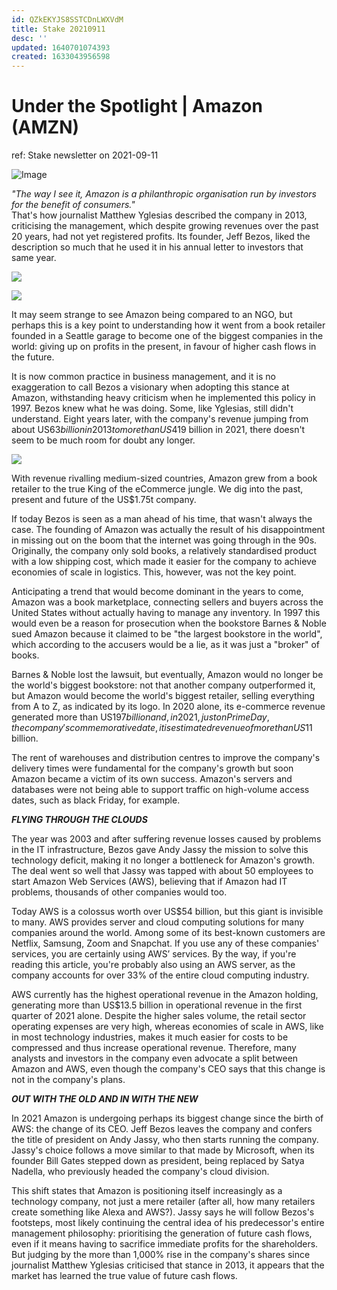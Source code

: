 ```yaml
---
id: QZkEKYJS8SSTCDnLWXVdM
title: Stake 20210911
desc: ''
updated: 1640701074393
created: 1633043956598
---
```

# Under the Spotlight | Amazon (AMZN)

ref: Stake newsletter on 2021-09-11

![Image](https://ecp.yusercontent.com/mail?url=https%3A%2F%2Fd15k2d11r6t6rl.cloudfront.net%2Fpublic%2Fusers%2FIntegrators%2Fca93d1a2-15c8-4dba-b10a-ca6349c6a6d1%2Fap-stake%2Feditor_images%2Futs_header_1440x300-1.png&t=1633043613&ymreqid=c076aa15-812c-64c8-1cca-270097019200&sig=rsAyakCfouMWqh0MArSi3g--~D "Image")

_"The way I see it, Amazon is a philanthropic organisation run by investors for the benefit of consumers."_  
That's how journalist Matthew Yglesias described the company in 2013, criticising the management, which despite growing revenues over the past 20 years, had not yet registered profits. Its founder, Jeff Bezos, liked the description so much that he used it in his annual letter to investors that same year.

![](https://ecp.yusercontent.com/mail?url=https%3A%2F%2Fd15k2d11r6t6rl.cloudfront.net%2Fpublic%2Fusers%2FIntegrators%2Fca93d1a2-15c8-4dba-b10a-ca6349c6a6d1%2Fap-stake%2F2_FactFile_AMZN_1_%2520720x360.png&t=1633043613&ymreqid=c076aa15-812c-64c8-1cca-270097019200&sig=hEYToik_RzI1zn.cB02zog--~D)

![](https://ecp.yusercontent.com/mail?url=https%3A%2F%2Fd15k2d11r6t6rl.cloudfront.net%2Fpublic%2Fusers%2FIntegrators%2Fca93d1a2-15c8-4dba-b10a-ca6349c6a6d1%2Fap-stake%2F3_FactFile_AMZN_2_%2520720x360.png&t=1633043613&ymreqid=c076aa15-812c-64c8-1cca-270097019200&sig=ZTMkFUXQYkm2L1JCnu21aw--~D)

It may seem strange to see Amazon being compared to an NGO, but perhaps this is a key point to understanding how it went from a book retailer founded in a Seattle garage to become one of the biggest companies in the world: giving up on profits in the present, in favour of higher cash flows in the future.

It is now common practice in business management, and it is no exaggeration to call Bezos a visionary when adopting this stance at Amazon, withstanding heavy criticism when he implemented this policy in 1997. Bezos knew what he was doing. Some, like Yglesias, still didn't understand. Eight years later, with the company's revenue jumping from about US$63 billion in 2013 to more than US$419 billion in 2021, there doesn't seem to be much room for doubt any longer.

![](https://ecp.yusercontent.com/mail?url=https%3A%2F%2Fd15k2d11r6t6rl.cloudfront.net%2Fpublic%2Fusers%2FIntegrators%2Fca93d1a2-15c8-4dba-b10a-ca6349c6a6d1%2Fap-stake%2FUTS_BlogHeader_1440x956%2520%25283%2529.png&t=1633043613&ymreqid=c076aa15-812c-64c8-1cca-270097019200&sig=2N8mV11EMSLHUQJtidprsA--~D)

With revenue rivalling medium-sized countries, Amazon grew from a book retailer to the true King of the eCommerce jungle. We dig into the past, present and future of the US$1.75t company.

If today Bezos is seen as a man ahead of his time, that wasn't always the case. The founding of Amazon was actually the result of his disappointment in missing out on the boom that the internet was going through in the 90s. Originally, the company only sold books, a relatively standardised product with a low shipping cost, which made it easier for the company to achieve economies of scale in logistics. This, however, was not the key point.

Anticipating a trend that would become dominant in the years to come, Amazon was a book marketplace, connecting sellers and buyers across the United States without actually having to manage any inventory. In 1997 this would even be a reason for prosecution when the bookstore Barnes & Noble sued Amazon because it claimed to be "the largest bookstore in the world", which according to the accusers would be a lie, as it was just a "broker" of books.

Barnes & Noble lost the lawsuit, but eventually, Amazon would no longer be the world's biggest bookstore: not that another company outperformed it, but Amazon would become the world's biggest retailer, selling everything from A to Z, as indicated by its logo. In 2020 alone, its e-commerce revenue generated more than US$197 billion and, in 2021, just on Prime Day, the company's commemorative date, it is estimated revenue of more than US$11 billion.

The rent of warehouses and distribution centres to improve the company's delivery times were fundamental for the company's growth but soon Amazon became a victim of its own success. Amazon's servers and databases were not being able to support traffic on high-volume access dates, such as black Friday, for example.

**_FLYING THROUGH THE CLOUDS_**

The year was 2003 and after suffering revenue losses caused by problems in the IT infrastructure, Bezos gave Andy Jassy the mission to solve this technology deficit, making it no longer a bottleneck for Amazon's growth. The deal went so well that Jassy was tapped with about 50 employees to start Amazon Web Services (AWS), believing that if Amazon had IT problems, thousands of other companies would too.

Today AWS is a colossus worth over US$54 billion, but this giant is invisible to many. AWS provides server and cloud computing solutions for many companies around the world. Among some of its best-known customers are Netflix, Samsung, Zoom and Snapchat. If you use any of these companies' services, you are certainly using AWS’ services. By the way, if you're reading this article, you're probably also using an AWS server, as the company accounts for over 33% of the entire cloud computing industry.

AWS currently has the highest operational revenue in the Amazon holding, generating more than US$13.5 billion in operational revenue in the first quarter of 2021 alone. Despite the higher sales volume, the retail sector operating expenses are very high, whereas economies of scale in AWS, like in most technology industries, makes it much easier for costs to be compressed and thus increase operational revenue. Therefore, many analysts and investors in the company even advocate a split between Amazon and AWS, even though the company's CEO says that this change is not in the company's plans.

_**OUT WITH THE OLD AND IN WITH THE NEW**_

In 2021 Amazon is undergoing perhaps its biggest change since the birth of AWS: the change of its CEO. Jeff Bezos leaves the company and confers the title of president on Andy Jassy, who then starts running the company. Jassy's choice follows a move similar to that made by Microsoft, when its founder Bill Gates stepped down as president, being replaced by Satya Nadella, who previously headed the company's cloud division.

This shift states that Amazon is positioning itself increasingly as a technology company, not just a mere retailer (after all, how many retailers create something like Alexa and AWS?). Jassy says he will follow Bezos's footsteps, most likely continuing the central idea of his predecessor's entire management philosophy: prioritising the generation of future cash flows, even if it means having to sacrifice immediate profits for the shareholders. But judging by the more than 1,000% rise in the company's shares since journalist Matthew Yglesias criticised that stance in 2013, it appears that the market has learned the true value of future cash flows.